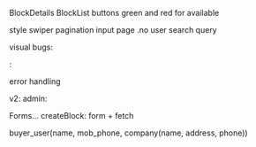 BlockDetails
BlockList buttons
green and red for available

style swiper
pagination input page .no
user search query

visual bugs:

:

error handling

v2:
admin:

Forms...
createBlock: form + fetch

buyer_user(name, mob_phone, company(name, address, phone))